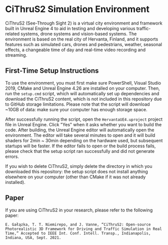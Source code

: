 # CiThruS2 Simulation Environment

CiThruS2 (See-Through Sight 2) is a virtual city environment and framework built in Unreal Engine 4 to aid in testing and developing various traffic-related systems, drone systems and vision-based systems. The environment is based on the real city of Hervanta, Finland, and it supports features such as simulated cars, drones and pedestrians, weather, seasonal effects, a changeable time of day and real-time video recording and streaming.

## First-Time Setup Instructions

To use the environment, you must first make sure PowerShell, Visual Studio 2019, CMake and Unreal Engine 4.26 are installed on your computer. Then, run the `setup.cmd` script, which will automatically set up dependencies and download the CiThruS2 content, which is not included in this repository due to GitHub storage limitations. Please note that the script will download ~10GB of data: make sure your computer has enough storage space.

After successfully running the script, open the `HervantaUE4.uproject` project file in Unreal Engine. Click "Yes" when it asks whether you want to build the code. After building, the Unreal Engine editor will automatically open the environment. The editor will take several minutes to open and it will build shaders for 2min ~ 30min depending on the hardware used, but subsequent startups will be faster. If the editor fails to open or the build process fails, please check that the setup script ran successfully and did not generate errors.

If you wish to delete CiThruS2, simply delete the directory in which you downloaded this repository: the setup script does not install anything elsewhere on your computer (other than CMake if it was not already installed).

## Paper

If you are using CiThruS2 in your research, please refer to the following paper: 

`E. Gałązka, T. T. Niemirepo, and J. Vanne, “CiThruS2: Open-source Photorealistic 3D Framework for Driving and Traffic Simulation in Real Time,” Accepted to IEEE Int. Conf. Intell. Transp., Indianapolis, Indiana, USA, Sept. 2021. `

